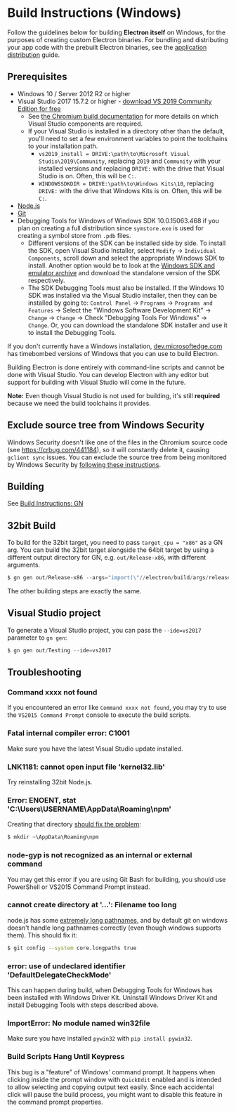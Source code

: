 # Build Instructions (Windows)

Follow the guidelines below for building **Electron itself** on Windows, for the purposes of creating custom Electron binaries. For bundling and distributing your app code with the prebuilt Electron binaries, see the [application distribution][application-distribution] guide.

[application-distribution]: ../tutorial/application-distribution.md

## Prerequisites

* Windows 10 / Server 2012 R2 or higher
* Visual Studio 2017 15.7.2 or higher - [download VS 2019 Community Edition for
  free](https://www.visualstudio.com/vs/)
  * See [the Chromium build documentation](https://chromium.googlesource.com/chromium/src/+/main/docs/windows_build_instructions.md#visual-studio) for more details on which Visual Studio
  components are required.
  * If your Visual Studio is installed in a directory other than the default, you'll need to
  set a few environment variables to point the toolchains to your installation path.
    * `vs2019_install = DRIVE:\path\to\Microsoft Visual Studio\2019\Community`, replacing `2019` and `Community` with your installed versions and replacing `DRIVE:` with the drive that Visual Studio is on. Often, this will be `C:`.
    * `WINDOWSSDKDIR = DRIVE:\path\to\Windows Kits\10`, replacing `DRIVE:` with the drive that Windows Kits is on. Often, this will be `C:`.
* [Node.js](https://nodejs.org/download/)
* [Git](https://git-scm.com)
* Debugging Tools for Windows of Windows SDK 10.0.15063.468 if you plan on
creating a full distribution since `symstore.exe` is used for creating a symbol
store from `.pdb` files.
  * Different versions of the SDK can be installed side by side. To install the
  SDK, open Visual Studio Installer, select
  `Modify` → `Individual Components`, scroll down and select the appropriate
  Windows SDK to install. Another option would be to look at the
  [Windows SDK and emulator archive](https://developer.microsoft.com/en-us/windows/downloads/sdk-archive)
  and download the standalone version of the SDK respectively.
  * The SDK Debugging Tools must also be installed. If the Windows 10 SDK was installed
  via the Visual Studio installer, then they can be installed by going to:
  `Control Panel` → `Programs` → `Programs and Features` → Select the "Windows Software Development Kit" →
  `Change` → `Change` → Check "Debugging Tools For Windows" → `Change`.
  Or, you can download the standalone SDK installer and use it to install the Debugging Tools.

If you don't currently have a Windows installation,
[dev.microsoftedge.com](https://developer.microsoft.com/en-us/microsoft-edge/tools/vms/)
has timebombed versions of Windows that you can use to build Electron.

Building Electron is done entirely with command-line scripts and cannot be done
with Visual Studio. You can develop Electron with any editor but support for
building with Visual Studio will come in the future.

**Note:** Even though Visual Studio is not used for building, it's still
**required** because we need the build toolchains it provides.

## Exclude source tree from Windows Security

Windows Security doesn't like one of the files in the Chromium source code
(see https://crbug.com/441184), so it will constantly delete it, causing `gclient sync` issues.
You can exclude the source tree from being monitored by Windows Security by
[following these instructions](https://support.microsoft.com/en-us/windows/add-an-exclusion-to-windows-security-811816c0-4dfd-af4a-47e4-c301afe13b26).

## Building

See [Build Instructions: GN](build-instructions-gn.md)

## 32bit Build

To build for the 32bit target, you need to pass `target_cpu = "x86"` as a GN
arg. You can build the 32bit target alongside the 64bit target by using a
different output directory for GN, e.g. `out/Release-x86`, with different
arguments.

```powershell
$ gn gen out/Release-x86 --args="import(\"//electron/build/args/release.gn\") target_cpu=\"x86\""
```

The other building steps are exactly the same.

## Visual Studio project

To generate a Visual Studio project, you can pass the `--ide=vs2017` parameter
to `gn gen`:

```powershell
$ gn gen out/Testing --ide=vs2017
```

## Troubleshooting

### Command xxxx not found

If you encountered an error like `Command xxxx not found`, you may try to use
the `VS2015 Command Prompt` console to execute the build scripts.

### Fatal internal compiler error: C1001

Make sure you have the latest Visual Studio update installed.

### LNK1181: cannot open input file 'kernel32.lib'

Try reinstalling 32bit Node.js.

### Error: ENOENT, stat 'C:\Users\USERNAME\AppData\Roaming\npm'

Creating that directory [should fix the problem](https://stackoverflow.com/a/25095327/102704):

```powershell
$ mkdir ~\AppData\Roaming\npm
```

### node-gyp is not recognized as an internal or external command

You may get this error if you are using Git Bash for building, you should use
PowerShell or VS2015 Command Prompt instead.

### cannot create directory at '...': Filename too long

node.js has some [extremely long pathnames](https://github.com/electron/node/tree/electron/deps/npm/node_modules/libnpx/node_modules/yargs/node_modules/read-pkg-up/node_modules/read-pkg/node_modules/load-json-file/node_modules/parse-json/node_modules/error-ex/node_modules/is-arrayish), and by default git on windows doesn't handle long pathnames correctly (even though windows supports them). This should fix it:

```sh
$ git config --system core.longpaths true
```

### error: use of undeclared identifier 'DefaultDelegateCheckMode'

This can happen during build, when Debugging Tools for Windows has been installed with Windows Driver Kit. Uninstall Windows Driver Kit and install Debugging Tools with steps described above.

### ImportError: No module named win32file

Make sure you have installed `pywin32` with `pip install pywin32`.

### Build Scripts Hang Until Keypress

This bug is a "feature" of Windows' command prompt. It happens when clicking inside the prompt window with
`QuickEdit` enabled and is intended to allow selecting and copying output text easily.
Since each accidental click will pause the build process, you might want to disable this
feature in the command prompt properties.
